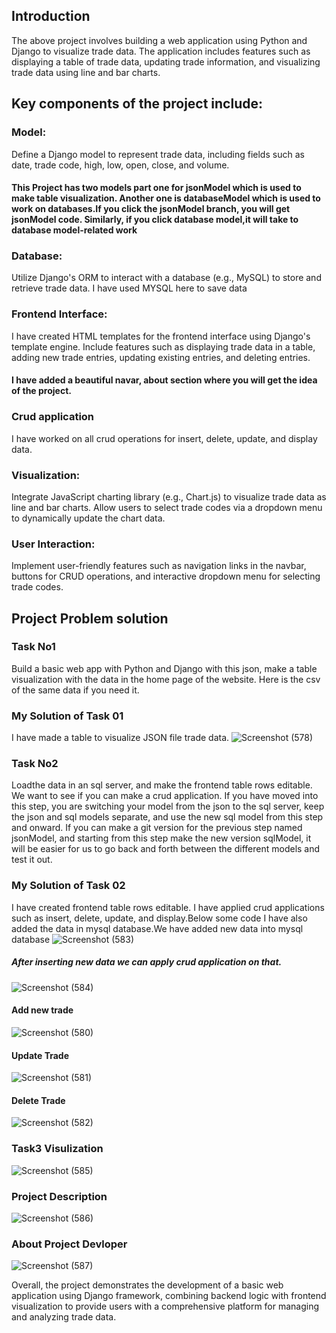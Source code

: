  ## Introduction
The above project involves building a web application using Python and Django to visualize trade data. The application includes features such as displaying a table of trade data, updating trade information, and visualizing trade data using line and bar charts.

## Key components of the project include:

### Model:
Define a Django model to represent trade data, including fields such as date, trade code, high, low, open, close, and volume.
#### This Project has two models part one for jsonModel which is used to make table visualization. Another one is databaseModel which is used to work on databases.If you click the jsonModel branch, you will get jsonModel code. Similarly, if you click database model,it will take to database model-related work
### Database: 
Utilize Django's ORM to interact with a database (e.g., MySQL) to store and retrieve trade data. I have used MYSQL here to save data

### Frontend Interface:
I have created HTML templates for the frontend interface using Django's template engine. Include features such as displaying trade data in a table, adding new trade entries, updating existing entries, and deleting entries.
#### I have added a beautiful navar, about section where you will get the idea of the project.
### Crud application
I have worked on all crud operations for insert, delete, update, and display data.

### Visualization:
Integrate JavaScript charting library (e.g., Chart.js) to visualize trade data as line and bar charts. Allow users to select trade codes via a dropdown menu to dynamically update the chart data.

### User Interaction:
Implement user-friendly features such as navigation links in the navbar, buttons for CRUD operations, and interactive dropdown menu for selecting trade codes.



## Project Problem solution
### Task No1
 Build a basic web app with Python and Django with this json, make a table visualization
 with the data in the home page of the website. Here is the csv of the same data if you
 need it.

 ### My Solution of Task 01
 I have made a table to visualize JSON file trade data.
 ![Screenshot (578)](https://github.com/injamul3798/StockProject_MLTechnicalTest/assets/101572467/6285d8a5-8657-4103-bfd9-dc5f7e75bc0b)

 
### Task No2 
 Loadthe data in an sql server, and make the frontend table rows editable. We want to
 see if you can make a crud application. If you have moved into this step, you are
 switching your model from the json to the sql server, keep the json and sql models
 separate, and use the new sql model from this step and onward. If you can make a git
 version for the previous step named jsonModel, and starting from this step make the new
 version sqlModel, it will be easier for us to go back and forth between the different
 models and test it out.

 ### My Solution of Task 02
 I have created frontend table rows editable. I have applied crud applications such as insert, delete, update, and display.Below some code
 I have also added the data in mysql database.We have added new data into mysql database
  ![Screenshot (583)](https://github.com/injamul3798/StockProject_MLTechnicalTest/assets/101572467/2cb63860-9906-4377-9d30-ec5c355211b9)
 ##### After inserting new data we can apply crud application on that.
 ![Screenshot (584)](https://github.com/injamul3798/StockProject_MLTechnicalTest/assets/101572467/5b23650c-17c9-4372-a414-650ce21cdb0e)


#### Add new trade
![Screenshot (580)](https://github.com/injamul3798/StockProject_MLTechnicalTest/assets/101572467/089ff25f-33b9-4080-8056-82e2ce1b5194)
#### Update Trade
![Screenshot (581)](https://github.com/injamul3798/StockProject_MLTechnicalTest/assets/101572467/2902c61a-e39a-4a86-831a-f3261ae8b06f)
#### Delete Trade
![Screenshot (582)](https://github.com/injamul3798/StockProject_MLTechnicalTest/assets/101572467/a3cd58d1-e58d-42b4-b801-420803a335fb)

### Task3 Visulization
![Screenshot (585)](https://github.com/injamul3798/StockProject_MLTechnicalTest/assets/101572467/f07cd037-654e-482c-b3f7-c5397524578d)

### Project Description
![Screenshot (586)](https://github.com/injamul3798/StockProject_MLTechnicalTest/assets/101572467/63e3dd03-a74c-4406-85e7-20212ec86618)
### About Project Devloper
![Screenshot (587)](https://github.com/injamul3798/StockProject_MLTechnicalTest/assets/101572467/239c0103-419b-4f57-8230-733e78b2b552)



Overall, the project demonstrates the development of a basic web application using Django framework, combining backend logic with frontend visualization to provide users with a comprehensive platform for managing and analyzing trade data.

